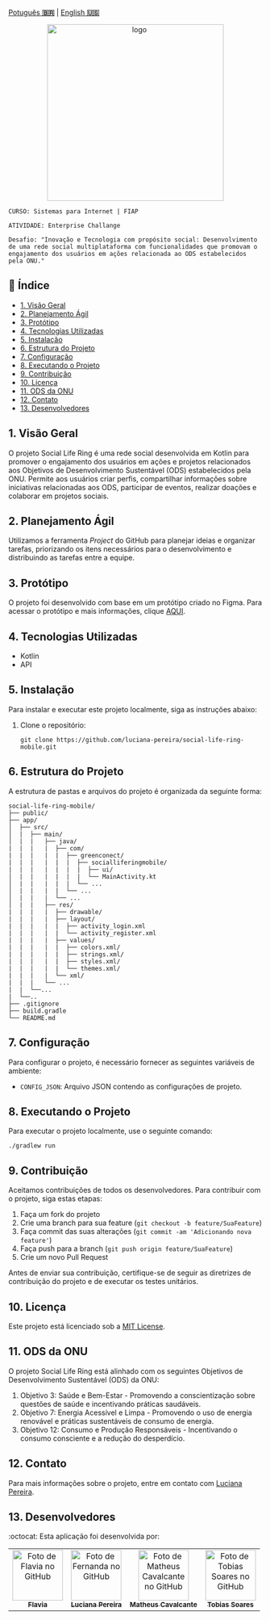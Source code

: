 <a href="" target="_blank">Potuguês **🇧🇷**</a> | <a href="./README_en.md" target="_blank">English **🇺🇸**</a>

<div style="text-align:center;">
    <img src="https://github.com/luciana-pereira/social-life-ring-mobile/assets/37550557/300ef65d-31ba-4859-807c-51876c55a913" alt="logo" width="350" height="350">
</div>

`CURSO: Sistemas para Internet | FIAP`

`ATIVIDADE: Enterprise Challange`

`Desafio: "Inovação e Tecnologia com propósito social: Desenvolvimento de uma rede social multiplataforma com funcionalidades que promovam o engajamento dos usuários em ações relacionada ao ODS estabelecidos pela ONU."`

## :page_facing_up: Índice

* [1. Visão Geral](#1-visão-geral)
* [2. Planejamento Ágil](#2-planejamento-ágil)
* [3. Protótipo](#3-protótipo)
* [4. Tecnologias Utilizadas](#4-tecnologias-utilizadas)
* [5. Instalação](#5-instalação)
* [6. Estrutura do Projeto](#6-estrutura-do-projeto)
* [7. Configuração](#7-configuração)
* [8. Executando o Projeto](#8-executando-o-projeto)
* [9. Contribuição](#9-contribuição)
* [10. Licença](#10-licença)
* [11. ODS da ONU](#11-ods-da-onu)
* [12. Contato](#12-contato)
* [13. Desenvolvedores](#13-desenvolvedores)

## 1. Visão Geral
O projeto Social Life Ring é uma rede social desenvolvida em Kotlin para promover o engajamento dos usuários em ações e projetos relacionados aos Objetivos de Desenvolvimento Sustentável (ODS) estabelecidos pela ONU. Permite aos usuários criar perfis, compartilhar informações sobre iniciativas relacionadas aos ODS, participar de eventos, realizar doações e colaborar em projetos sociais.

## 2. Planejamento Ágil
Utilizamos a ferramenta _Project_ do GitHub para planejar ideias e organizar tarefas, priorizando os itens necessários para o desenvolvimento e distribuindo as tarefas entre a equipe.

## 3. Protótipo
O projeto foi desenvolvido com base em um protótipo criado no Figma. Para acessar o protótipo e mais informações, clique [AQUI](https://www.figma.com/).

## 4. Tecnologias Utilizadas
- Kotlin
- API

## 5. Instalação
Para instalar e executar este projeto localmente, siga as instruções abaixo:

1. Clone o repositório:
    ```
    git clone https://github.com/luciana-pereira/social-life-ring-mobile.git
    ```

## 6. Estrutura do Projeto
A estrutura de pastas e arquivos do projeto é organizada da seguinte forma:

```
social-life-ring-mobile/
├── public/
├── app/
│  ├── src/
│  |  ├── main/
│  |  |   ├── java/
|  |  |   |  ├── com/
|  |  |   |  |  ├── greenconect/
|  |  |   |  |  |  ├── socialliferingmobile/
|  |  |   |  |  |  |  ├── ui/
│  |  |   |  |  |  |  └── MainActivity.kt
│  |  |   |  |  |  └── ...
│  |  |   |  |  └── ...
│  |  |   |  └── ...
│  |  |   ├── res/
|  |  |   |  ├── drawable/
|  |  |   |  ├── layout/
|  |  |   |  |  ├── activity_login.xml
|  |  |   |  |  └── activity_register.xml
|  |  |   |  ├── values/
|  |  |   |  |  ├── colors.xml/
|  |  |   |  |  ├── strings.xml/
|  |  |   |  |  ├── styles.xml/
|  |  |   |  |  └── themes.xml/
|  |  |   |  └── xml/
|  |  |   └── ...
|  |  └──...
|  └──..
├── .gitignore
├── build.gradle
└── README.md
```

## 7. Configuração
Para configurar o projeto, é necessário fornecer as seguintes variáveis de ambiente:

- `CONFIG_JSON`: Arquivo JSON contendo as configurações de projeto.

## 8. Executando o Projeto
Para executar o projeto localmente, use o seguinte comando:
```
./gradlew run
```

## 9. Contribuição
Aceitamos contribuições de todos os desenvolvedores. Para contribuir com o projeto, siga estas etapas:

1. Faça um fork do projeto
2. Crie uma branch para sua feature (`git checkout -b feature/SuaFeature`)
3. Faça commit das suas alterações (`git commit -am 'Adicionando nova feature'`)
4. Faça push para a branch (`git push origin feature/SuaFeature`)
5. Crie um novo Pull Request

Antes de enviar sua contribuição, certifique-se de seguir as diretrizes de contribuição do projeto e de executar os testes unitários.

## 10. Licença
Este projeto está licenciado sob a [MIT License](https://opensource.org/licenses/MIT).

## 11. ODS da ONU
O projeto Social Life Ring está alinhado com os seguintes Objetivos de Desenvolvimento Sustentável (ODS) da ONU:
1. Objetivo 3: Saúde e Bem-Estar - Promovendo a conscientização sobre questões de saúde e incentivando práticas saudáveis.
2. Objetivo 7: Energia Acessível e Limpa - Promovendo o uso de energia renovável e práticas sustentáveis de consumo de energia.
3. Objetivo 12: Consumo e Produção Responsáveis - Incentivando o consumo consciente e a redução do desperdício.

## 12. Contato
Para mais informações sobre o projeto, entre em contato com [Luciana Pereira](mailto:luci.lv14@gmail.com).

## 13. Desenvolvedores
:octocat:
Esta aplicação foi desenvolvida por:

<table align="center">
  <tr>
    <td align="center">
      <a href="https://github.com/flavialbraz" target="_blank">
        <img src="https://avatars.githubusercontent.com/u/78583429?v=4" width="100px;" alt="Foto de Flavia no GitHub"/><br>
        <sub>
          <b>Flavia </b>
        </sub>
      </a>
    </td>
     <td align="center">
      <a href="https://github.com/luciana-pereira" target="_blank">
        <img src="https://avatars.githubusercontent.com/u/37550557?v=4" width="100px;" alt="Foto de Fernanda no GitHub"/><br>
        <sub>
          <b>Luciana Pereira</b>
        </sub>
      </a>
    </td>
    <td align="center">
      <a href="https://github.com/matheus-poro" target="_blank">
        <img src="https://avatars.githubusercontent.com/u/111644802?v=4" width="100px;" alt="Foto de Matheus Cavalcante no GitHub"/><br>
        <sub>
          <b>Matheus Cavalcante</b>
        </sub>
      </a>
    </td>
    <td align="center">
      <a href="https://github.com/TobiasGustavo" target="_blank">
        <img src="https://avatars.githubusercontent.com/u/88210620?v=4" width="100px;" alt="Foto de Tobias Soares no GitHub"/><br>
        <sub>
          <b>Tobias Soares</b>
        </sub>
      </a>
    </td>
  </tr>
</table>

